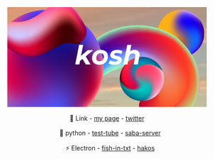 <p align="center">
  <img src="https://github.com/llbxg/llbxg/blob/master/fig/kosh.jpg?raw=true" width="450px" alt="kosh">
</p>

<p align="center">
  👻 Link - 
  <a href="https://wwww.kosh.dev">my page</a> - 
  <a href="https://twitter.com/llbxg">twitter</a>
</p>

<p align="center">
　🐍 python - 
  <a href="https://github.com/llbxg/test-tube">test-tube</a> - 
  <a href="https://github.com/llbxg/saba-server">saba-server</a>
</p>

<p align="center">
　⚡ Electron - 
  <a href="https://github.com/llbxg/fish-in-txt">fish-in-txt</a> - 
  <a href="https://github.com/llbxg/hakos">hakos</a>
</p>